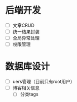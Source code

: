 # 后端开发

- [ ] 文章CRUD
- [ ] 统一结果封装
- [ ] 全局异常处理
- [ ] 权限管理

# 数据库设计

- [ ] uers管理（目前只有root用户）
- [ ] 博客相关信息
  - [ ] 分类tags
